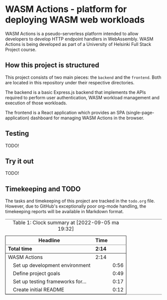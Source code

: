 # WASM Actions - platform for deploying WASM web workloads

WASM Actions is a pseudo-serverless platform intended to allow
developers to develop HTTP endpoint handlers in WebAssembly. WASM
Actions is being developed as part of a University of Helsinki Full
Stack Project course.

## How this project is structured

This project consists of two main pieces: the `backend` and the `frontend`.
Both are located in this repository under their respective directories.

The backend is a basic Express.js backend that implements the APIs required
to perform user authentication, WASM workload management and execution of
those workloads.

The frontend is a React application which provides an SPA (single-page-application)
dashboard for managing WASM Actions in the browser.

## Testing

TODO!

## Try it out

TODO!

## Timekeeping and TODO

The tasks and timekeeping of this project are tracked in the `todo.org` file.
However, due to GitHub's exceptionally poor org-mode handling, the timekeeping
reports will be available in Markdown format.

<table border="2" cellspacing="0" cellpadding="6" rules="groups" frame="hsides">
<caption class="t-above"><span class="table-number">Table 1:</span> Clock summary at <span class="timestamp-wrapper"><span class="timestamp">[2022-09-05 ma 19:32]</span></span></caption>

<colgroup>
<col  class="org-left" />

<col  class="org-right" />

<col  class="org-right" />
</colgroup>
<thead>
<tr>
<th scope="col" class="org-left">Headline</th>
<th scope="col" class="org-right">Time</th>
<th scope="col" class="org-right">&#xa0;</th>
</tr>
</thead>

<tbody>
<tr>
<td class="org-left"><b>Total time</b></td>
<td class="org-right"><b>2:14</b></td>
<td class="org-right">&#xa0;</td>
</tr>
</tbody>

<tbody>
<tr>
<td class="org-left">WASM Actions</td>
<td class="org-right">2:14</td>
<td class="org-right">&#xa0;</td>
</tr>


<tr>
<td class="org-left">&ensp;&ensp;Set up development environment</td>
<td class="org-right">&#xa0;</td>
<td class="org-right">0:56</td>
</tr>


<tr>
<td class="org-left">&ensp;&ensp;Define project goals</td>
<td class="org-right">&#xa0;</td>
<td class="org-right">0:49</td>
</tr>


<tr>
<td class="org-left">&ensp;&ensp;Set up testing frameworks for&#x2026;</td>
<td class="org-right">&#xa0;</td>
<td class="org-right">0:17</td>
</tr>


<tr>
<td class="org-left">&ensp;&ensp;Create initial README</td>
<td class="org-right">&#xa0;</td>
<td class="org-right">0:12</td>
</tr>
</tbody>
</table>

